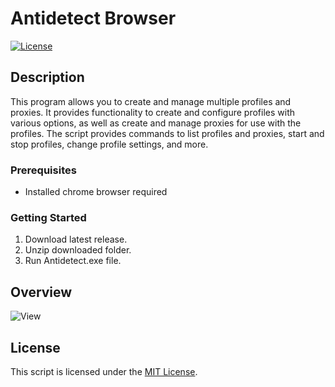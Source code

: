 # Antidetect Browser

[![License](https://img.shields.io/badge/license-MIT-blue.svg)](LICENSE)

## Description

This program allows you to create and manage multiple profiles and proxies. It provides functionality to create and configure profiles with various options, as well as create and manage proxies for use with the profiles. The script provides commands to list profiles and proxies, start and stop profiles, change profile settings, and more.

### Prerequisites

- Installed chrome browser required

### Getting Started

1. Download latest release.
2. Unzip downloaded folder.
3. Run Antidetect.exe file.

## Overview

![View](https://i.imgur.com/GUsuny2.png)

## License

This script is licensed under the [MIT License](LICENSE).
